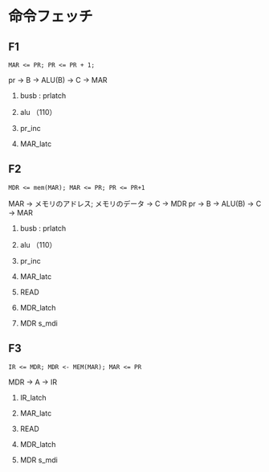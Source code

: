 # 命令フェッチ

## F1

`
 MAR <= PR; PR <= PR + 1;
`

 pr -> B -> ALU(B) -> C -> MAR
 
 1. busb : prlatch
 
 2. alu （110）
 
 3. pr_inc
 
 4. MAR_latc
 
## F2
 
 `
  MDR <= mem(MAR); MAR <= PR; PR <= PR+1
 `
 
  MAR -> メモリのアドレス; メモリのデータ -> C -> MDR 
  pr -> B -> ALU(B) -> C -> MAR
  
   1. busb : prlatch  
   
   2. alu （110）  
   
   3. pr_inc  
   
   4. MAR_latc
   
   5. READ
   
   6. MDR_latch
   
   7. MDR s_mdi
   
## F3
 
 `
   IR <= MDR; MDR <- MEM(MAR); MAR <= PR
 `
 
   MDR -> A -> IR
   
   1. IR_latch
   
   2. MAR_latc      
   
   3. READ      
   
   4. MDR_latch      
   
   5. MDR s_mdi
   
   
   
   
